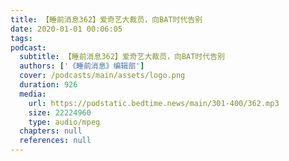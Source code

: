 ```yaml
---
title: 【睡前消息362】爱奇艺大裁员，向BAT时代告别
date: 2020-01-01 00:06:05
tags:
podcast:
  subtitle: 【睡前消息362】爱奇艺大裁员，向BAT时代告别
  authors: ['《睡前消息》编辑部']
  cover: /podcasts/main/assets/logo.png
  duration: 926
  media:
    url: https://podstatic.bedtime.news/main/301-400/362.mp3
    size: 22224960
    type: audio/mpeg
  chapters: null
  references: null
---
```

